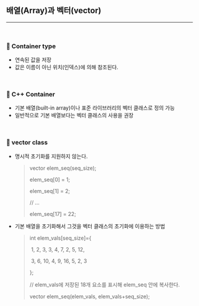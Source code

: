 ## 배열(Array)과 벡터(vector)

***

<br>

### :pushpin: Container type

- 연속된 값을 저장
- 값은 이름이 아닌 위치(인덱스)에 의해 참조된다.

<br>

### :pushpin: C++ Container

- 기본 배열(built-in array)이나 표준 라이브러리의 벡터 클래스로 정의 가능
- 일반적으로 기본 배열보다는 벡터 클래스의 사용을 권장

<br>

### :pushpin: vector class

- 명시적 초기화를 지원하지 않는다.

  > vector<int> elem_seq(seq_size);
  >
  > elem_seq[0] = 1;
  >
  > elem_seq[1] = 2;
  >
  > // ...
  >
  > elem_seq[17] = 22;

- 기본 배열을 초기화해서 그것을 벡터 클래스의 초기화에 이용하는 방법

  > int elem_vals[seq_size]={
  >
  > ​	1, 2, 3, 3, 4, 7, 2, 5, 12,
  >
  > ​	 3, 6, 10, 4, 9, 16, 5, 2, 3
  >
  > };
  >
  > // elem_vals에 저장된 18개 요소를 표시해 elem_seq 안에 복사한다.
  >
  > vector<int> elem_seq(elem_vals, elem_vals+seq_size);
